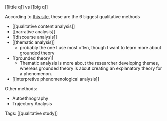 [[little q]] vs [[big q]]

According to [this site](https://gradcoach.com/qualitative-data-analysis-methods/), these are the 6 biggest qualitative methods

 - [[qualitative content analysis]]
 - [[narrative analysis]]
 - [[discourse analysis]]
 - [[thematic analysis]]
   - probably the one I use most often, though I want to learn more about grounded theory
 - [[grounded theory]]
	 - Thematic analysis is more about the researcher developing themes, whereas grounded theory is about creating an explanatory theory for a phenomenon.
 - [[interpretive phenomenological analysis]]

Other methods:

 - Autoethnography
 - Trajectory Analysis

Tags: [[qualitative study]]
